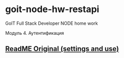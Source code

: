 # goit-node-hw-restapi
GoIT Full Stack Developer NODE home work

Модуль 4. Аутентификация

## [ReadME Original (settings and use)](README_original.md)